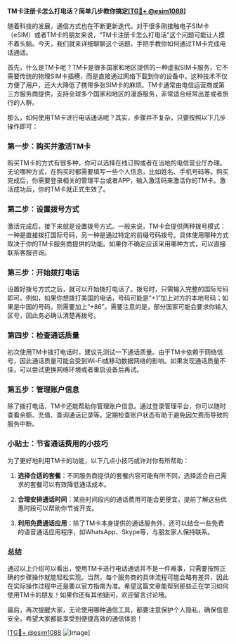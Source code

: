 **TM卡注册卡怎么打电话？简单几步教你搞定[[TG💪+ @esim1088](https://t.me/s/esim1088)]**

随着科技的发展，通信方式也在不断更新迭代。对于很多刚接触电子SIM卡（eSIM）或者TM卡的朋友来说，“TM卡注册卡怎么打电话”这个问题可能让人摸不着头脑。今天，我们就来详细聊聊这个话题，手把手教你如何通过TM卡完成电话通话。

首先，什么是TM卡呢？TM卡是很多国家和地区提供的一种虚拟SIM卡服务，它不需要传统的物理SIM卡插槽，而是直接通过网络下载到你的设备中。这种技术不仅方便了用户，还大大降低了携带多张SIM卡的麻烦。TM卡通常由电信运营商或第三方服务商提供，支持全球多个国家和地区的漫游服务，非常适合经常出差或者旅行的人群。

那么，如何使用TM卡进行电话通话呢？其实，步骤并不复杂，只要按照以下几步操作即可：

### 第一步：购买并激活TM卡

购买TM卡的方式有很多种，你可以选择在线订购或者在当地的电信营业厅办理。无论哪种方式，在购买时都需要填写一些个人信息，比如姓名、手机号码等。购买完成后，你需要登录相关的管理平台或者APP，输入激活码来激活你的TM卡。激活成功后，你的TM卡就正式生效了。

### 第二步：设置拨号方式

激活完成后，接下来就是设置拨号方式。一般来说，TM卡会提供两种拨号模式：一种是直接拨打国际号码，另一种是通过特定的前缀号码拨号。具体使用哪种方式取决于你的TM卡服务商提供的功能。如果你不确定应该采用哪种方式，可以直接联系客服咨询。

### 第三步：开始拨打电话

设置好拨号方式之后，就可以开始拨打电话了。拨号时，只需输入完整的国际号码即可。例如，如果你想拨打美国的电话，号码可能是“+1”加上对方的本地号码；如果是中国的号码，则需要加上“+86”。需要注意的是，部分国家可能会要求你输入区号，因此务必确认清楚再拨号。

### 第四步：检查通话质量

初次使用TM卡拨打电话时，建议先测试一下通话质量。由于TM卡依赖于网络信号，因此通话质量可能会受到Wi-Fi或移动数据网络的影响。如果发现通话质量不佳，可以尝试更换网络环境或者重启设备后再试。

### 第五步：管理账户信息

除了拨打电话，TM卡还能帮助你管理账户信息。通过登录管理平台，你可以随时查看余额、充值、查询通话记录等。定期检查账户状态有助于避免因欠费而导致的服务中断。

### 小贴士：节省通话费用的小技巧

为了更好地利用TM卡的功能，以下几点小技巧或许对你有所帮助：

1. **选择合适的套餐**：不同服务商提供的套餐内容可能有所不同，选择适合自己需求的套餐可以有效降低通话成本。
   
2. **合理安排通话时间**：某些时间段内的通话费用可能会更便宜，提前了解这些优惠时段可以帮助你节省开支。

3. **利用免费通话应用**：除了TM卡本身提供的通话服务外，还可以结合一些免费的语音通话应用程序，如WhatsApp、Skype等，与朋友家人保持联系。

### 总结

通过以上介绍可以看出，使用TM卡进行电话通话并不是一件难事，只需要按照正确的步骤操作就能轻松实现。当然，每个服务商的具体流程可能会略有差异，因此在实际操作过程中还是要以官方指南为准。希望这篇文章能帮到那些正在学习如何使用TM卡的朋友！如果你还有其他疑问，欢迎留言讨论哦。

最后，再次提醒大家，无论使用哪种通信工具，都要注意保护个人隐私，确保信息安全。希望大家都能享受到便捷高效的通信体验！

[[TG💪+ @esim1088](https://t.me/s/esim1088) ![Image](https://i.postimg.cc/4NQfJmqS/Snipaste-2025-05-13-00-14-12.png)]